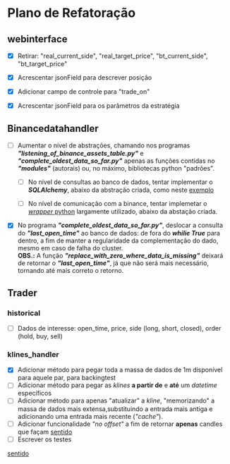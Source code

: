 # Plano de Refatoração

## webinterface

* [x] Retirar: "real_current_side", "real_target_price", "bt_current_side", "bt_target_price"  

* [x] Acrescentar jsonField para descrever posição  

* [x] Adicionar campo de controle para "trade_on"

* [x] Acrescentar jsonField para os parâmetros da estratégia  

## Binancedatahandler

* [ ] Aumentar o nível de abstrações, chamando nos programas ***"listening_of_binance_assets_table.py"*** e ***"complete_oldest_data_so_far.py"*** apenas as funções contidas no ***"modules"*** (autorais) ou, no máximo, bibliotecas python "padrões".  

  * [ ] No nível de consultas ao banco de dados, tentar implementar o ***SQLAlchemy***, abaixo da abstração criada, como neste [exemplo](https://www.learndatasci.com/tutorials/using-databases-python-postgres-sqlalchemy-and-alembic/ "learndatasci, Data Science Tutorials")
  
  * [ ] No nível de comunicação com a binance, tentar implemetar o [*wrapper* python](https://python-binance.readthedocs.io/en/latest/ "Python wrapper for binance API") largamente utilizado, abaixo da abstação criada.  

* [x] No programa ***"complete_oldest_data_so_far.py"***, deslocar a consulta do ***"last_open_time"*** ao banco de dados: de fora do ***whilie True*** para dentro, a fim de manter a regularidade da complementação do dado, mesmo em caso de falha do cluster.  
**OBS.:** A função ***"replace_with_zero_where_data_is_missing"*** deixará de retornar o ***"last_open_time"***, já que não será mais necessário, tornando até mais correto o retorno.  

## Trader

### historical

* [ ] Dados de interesse: open_time, price, side (long, short, closed), order (hold, buy, sell)

### klines_handler

* [x] Adicionar método para pegar toda a massa de dados de 1m disponível para aquele par, para backingtest  
* [ ] Adicionar método para pegar as *klines* **a partir de** e **até** um *datetime* específicos  
* [ ] Adicionar método para apenas "atualizar" a *kline*, "memorizando" a massa de dados mais extensa,substituindo a entrada mais antiga e adicionando uma entrada mais recente (*"cache"*).  
* [ ] Adicionar funcionalidade *"no offset"* a fim de retornar **apenas** candles que façam [sentido](/refactoring.md#markdown-header-Em-aberto-(28/02/2020):-offset-e-treshold)
* [ ] Escrever os testes  

[sentido](/refactoring.md)
